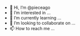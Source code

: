 - 👋 Hi, I’m @pieceago
- 👀 I’m interested in ...
- 🌱 I’m currently learning ...
- 💞️ I’m looking to collaborate on ...
- 📫 How to reach me ...

<!---
pieceago/pieceago is a ✨ special ✨ repository because its `README.md` (this file) appears on your GitHub profile.
You can click the Preview link to take a look at your changes.
--->

